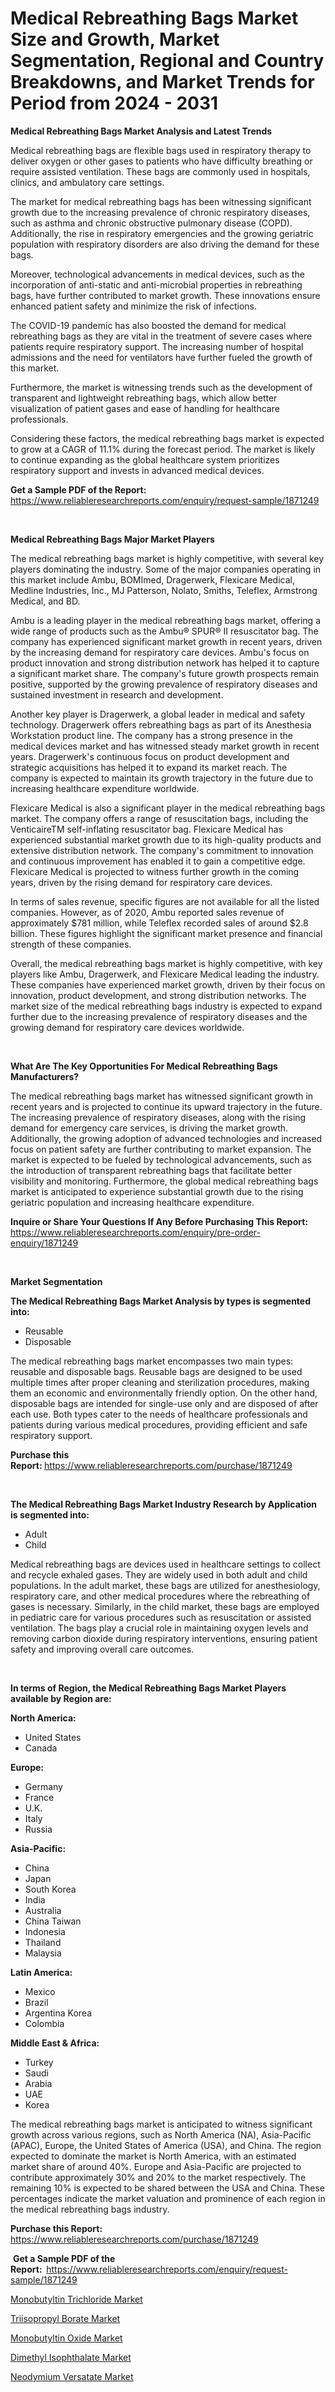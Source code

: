 <p><h1>Medical Rebreathing Bags Market Size and Growth, Market Segmentation, Regional and Country Breakdowns, and Market Trends for Period from 2024 -  2031</h1></p><p><strong>Medical Rebreathing Bags Market Analysis and Latest Trends</strong></p>
<p><p>Medical rebreathing bags are flexible bags used in respiratory therapy to deliver oxygen or other gases to patients who have difficulty breathing or require assisted ventilation. These bags are commonly used in hospitals, clinics, and ambulatory care settings.</p><p>The market for medical rebreathing bags has been witnessing significant growth due to the increasing prevalence of chronic respiratory diseases, such as asthma and chronic obstructive pulmonary disease (COPD). Additionally, the rise in respiratory emergencies and the growing geriatric population with respiratory disorders are also driving the demand for these bags.</p><p>Moreover, technological advancements in medical devices, such as the incorporation of anti-static and anti-microbial properties in rebreathing bags, have further contributed to market growth. These innovations ensure enhanced patient safety and minimize the risk of infections.</p><p>The COVID-19 pandemic has also boosted the demand for medical rebreathing bags as they are vital in the treatment of severe cases where patients require respiratory support. The increasing number of hospital admissions and the need for ventilators have further fueled the growth of this market.</p><p>Furthermore, the market is witnessing trends such as the development of transparent and lightweight rebreathing bags, which allow better visualization of patient gases and ease of handling for healthcare professionals.</p><p>Considering these factors, the medical rebreathing bags market is expected to grow at a CAGR of 11.1% during the forecast period. The market is likely to continue expanding as the global healthcare system prioritizes respiratory support and invests in advanced medical devices.</p></p>
<p><strong>Get a Sample PDF of the Report:&nbsp;</strong> <a href="https://www.reliableresearchreports.com/enquiry/request-sample/1871249">https://www.reliableresearchreports.com/enquiry/request-sample/1871249</a></p>
<p>&nbsp;</p>
<p><strong>Medical Rebreathing Bags Major Market Players</strong></p>
<p><p>The medical rebreathing bags market is highly competitive, with several key players dominating the industry. Some of the major companies operating in this market include Ambu, BOMImed, Dragerwerk, Flexicare Medical, Medline Industries, Inc., MJ Patterson, Nolato, Smiths, Teleflex, Armstrong Medical, and BD.</p><p>Ambu is a leading player in the medical rebreathing bags market, offering a wide range of products such as the Ambu® SPUR® II resuscitator bag. The company has experienced significant market growth in recent years, driven by the increasing demand for respiratory care devices. Ambu's focus on product innovation and strong distribution network has helped it to capture a significant market share. The company's future growth prospects remain positive, supported by the growing prevalence of respiratory diseases and sustained investment in research and development.</p><p>Another key player is Dragerwerk, a global leader in medical and safety technology. Dragerwerk offers rebreathing bags as part of its Anesthesia Workstation product line. The company has a strong presence in the medical devices market and has witnessed steady market growth in recent years. Dragerwerk's continuous focus on product development and strategic acquisitions has helped it to expand its market reach. The company is expected to maintain its growth trajectory in the future due to increasing healthcare expenditure worldwide.</p><p>Flexicare Medical is also a significant player in the medical rebreathing bags market. The company offers a range of resuscitation bags, including the VenticaireTM self-inflating resuscitator bag. Flexicare Medical has experienced substantial market growth due to its high-quality products and extensive distribution network. The company's commitment to innovation and continuous improvement has enabled it to gain a competitive edge. Flexicare Medical is projected to witness further growth in the coming years, driven by the rising demand for respiratory care devices.</p><p>In terms of sales revenue, specific figures are not available for all the listed companies. However, as of 2020, Ambu reported sales revenue of approximately $781 million, while Teleflex recorded sales of around $2.8 billion. These figures highlight the significant market presence and financial strength of these companies.</p><p>Overall, the medical rebreathing bags market is highly competitive, with key players like Ambu, Dragerwerk, and Flexicare Medical leading the industry. These companies have experienced market growth, driven by their focus on innovation, product development, and strong distribution networks. The market size of the medical rebreathing bags industry is expected to expand further due to the increasing prevalence of respiratory diseases and the growing demand for respiratory care devices worldwide.</p></p>
<p>&nbsp;</p>
<p><strong>What Are The Key Opportunities For Medical Rebreathing Bags Manufacturers?</strong></p>
<p><p>The medical rebreathing bags market has witnessed significant growth in recent years and is projected to continue its upward trajectory in the future. The increasing prevalence of respiratory diseases, along with the rising demand for emergency care services, is driving the market growth. Additionally, the growing adoption of advanced technologies and increased focus on patient safety are further contributing to market expansion. The market is expected to be fueled by technological advancements, such as the introduction of transparent rebreathing bags that facilitate better visibility and monitoring. Furthermore, the global medical rebreathing bags market is anticipated to experience substantial growth due to the rising geriatric population and increasing healthcare expenditure.</p></p>
<p><strong>Inquire or Share Your Questions If Any Before Purchasing This Report:</strong> <a href="https://www.reliableresearchreports.com/enquiry/pre-order-enquiry/1871249">https://www.reliableresearchreports.com/enquiry/pre-order-enquiry/1871249</a></p>
<p>&nbsp;</p>
<p><strong>Market Segmentation</strong></p>
<p><strong>The Medical Rebreathing Bags Market Analysis by types is segmented into:</strong></p>
<p><ul><li>Reusable</li><li>Disposable</li></ul></p>
<p><p>The medical rebreathing bags market encompasses two main types: reusable and disposable bags. Reusable bags are designed to be used multiple times after proper cleaning and sterilization procedures, making them an economic and environmentally friendly option. On the other hand, disposable bags are intended for single-use only and are disposed of after each use. Both types cater to the needs of healthcare professionals and patients during various medical procedures, providing efficient and safe respiratory support.</p></p>
<p><strong>Purchase this Report:&nbsp;</strong><a href="https://www.reliableresearchreports.com/purchase/1871249">https://www.reliableresearchreports.com/purchase/1871249</a></p>
<p>&nbsp;</p>
<p><strong>The Medical Rebreathing Bags Market Industry Research by Application is segmented into:</strong></p>
<p><ul><li>Adult</li><li>Child</li></ul></p>
<p><p>Medical rebreathing bags are devices used in healthcare settings to collect and recycle exhaled gases. They are widely used in both adult and child populations. In the adult market, these bags are utilized for anesthesiology, respiratory care, and other medical procedures where the rebreathing of gases is necessary. Similarly, in the child market, these bags are employed in pediatric care for various procedures such as resuscitation or assisted ventilation. The bags play a crucial role in maintaining oxygen levels and removing carbon dioxide during respiratory interventions, ensuring patient safety and improving overall care outcomes.</p></p>
<p>&nbsp;</p>
<p><strong>In terms of Region, the Medical Rebreathing Bags Market Players available by Region are:</strong></p>
<p>
    <p> <strong> North America: </strong>
        <ul>
            <li>United States</li>
            <li>Canada</li>
        </ul>
        </p> 
    <p> <strong> Europe: </strong>
        <ul>
            <li>Germany</li>
            <li>France</li>
            <li>U.K.</li>
            <li>Italy</li>
            <li>Russia</li>
        </ul>
        </p> 
    <p> <strong> Asia-Pacific: </strong>
        <ul>
            <li>China</li>
            <li>Japan</li>
            <li>South Korea</li>
            <li>India</li>
            <li>Australia</li>
            <li>China Taiwan</li>
            <li>Indonesia</li>
            <li>Thailand</li>
            <li>Malaysia</li>
        </ul>
        </p> 
    <p> <strong> Latin America: </strong>
        <ul>
            <li>Mexico</li>
            <li>Brazil</li>
            <li>Argentina Korea</li>
            <li>Colombia</li>
        </ul>
        </p> 
    <p> <strong> Middle East & Africa: </strong>
        <ul>
            <li>Turkey</li>
            <li>Saudi</li>
            <li>Arabia</li>
            <li>UAE</li>
            <li>Korea</li>
        </ul>
    </p>
    </p>
<p><p>The medical rebreathing bags market is anticipated to witness significant growth across various regions, such as North America (NA), Asia-Pacific (APAC), Europe, the United States of America (USA), and China. The region expected to dominate the market is North America, with an estimated market share of around 40%. Europe and Asia-Pacific are projected to contribute approximately 30% and 20% to the market respectively. The remaining 10% is expected to be shared between the USA and China. These percentages indicate the market valuation and prominence of each region in the medical rebreathing bags industry.</p></p>
<p><strong>Purchase this Report: </strong><a href="https://www.reliableresearchreports.com/purchase/1871249">https://www.reliableresearchreports.com/purchase/1871249</a></p>
<p>&nbsp;<strong>Get a Sample PDF of the Report:&nbsp;&nbsp;</strong><a href="https://www.reliableresearchreports.com/enquiry/request-sample/1871249">https://www.reliableresearchreports.com/enquiry/request-sample/1871249</a></p>
<p><strong></strong></p>
<p><p><a href="https://medium.com/@evelynarmstrong2022/monobutyltin-trichloride-market-trends-and-market-analysis-forecasted-for-period-2024-2031-1dab349f8567">Monobutyltin Trichloride Market</a></p><p><a href="https://medium.com/@evelynarmstrong2022/triisopropyl-borate-market-the-key-to-successful-business-strategy-forecast-till-2031-c3243e8fb55f">Triisopropyl Borate Market</a></p><p><a href="https://medium.com/@evelynarmstrong2022/monobutyltin-oxide-market-insight-market-trends-growth-forecasted-from-2024-to-2031-a538894a69a0">Monobutyltin Oxide Market</a></p><p><a href="https://medium.com/@evelynarmstrong2022/dimethyl-isophthalate-market-report-reveals-the-latest-trends-and-growth-opportunities-of-this-df6641d67cbf">Dimethyl Isophthalate Market</a></p><p><a href="https://medium.com/@evelynarmstrong2022/neodymium-versatate-market-competitive-analysis-market-trends-and-forecast-to-2031-f94f098040d8">Neodymium Versatate Market</a></p></p>